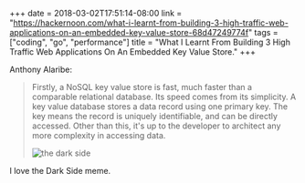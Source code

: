 +++
date = 2018-03-02T17:51:14-08:00
link = "https://hackernoon.com/what-i-learnt-from-building-3-high-traffic-web-applications-on-an-embedded-key-value-store-68d47249774f"
tags = ["coding", "go", "performance"]
title = "What I Learnt From Building 3 High Traffic Web Applications On An Embedded Key Value Store."
+++

Anthony Alaribe:

>Firstly, a NoSQL key value store is fast, much faster than a comparable relational database. Its speed comes from its simplicity. A key value database stores a data record using one primary key. The key means the record is uniquely identifiable, and can be directly accessed. Other than this, it's up to the developer to architect any more complexity in accessing data.
>
>![the dark side](https://cdn-images-1.medium.com/max/800/1*zTzSNjtU-kudy78iZss1vw.png)

I love the Dark Side meme.
